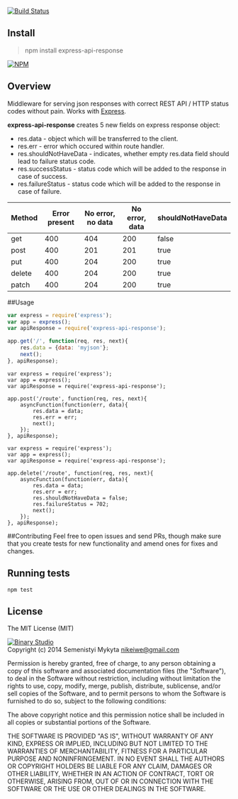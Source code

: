 [![Build Status](https://travis-ci.org/B1naryStudio/express-api-response.svg)](https://travis-ci.org/B1naryStudio/express-api-response)

## Install
> npm install express-api-response

[![NPM](https://nodei.co/npm/express-api-response.png)](https://nodei.co/npm/express-api-response/)

## Overview
Middleware for serving json responses with correct REST API / HTTP status codes without pain.
Works with [Express](https://github.com/visionmedia/express).

**express-api-response** creates 5 new fields on express response object:
- res.data - object which will be transferred to the client.
- res.err - error which occured within route handler.
- res.shouldNotHaveData - indicates, whether empty res.data field should lead to 
failure status code.
- res.successStatus - status code which will be added to the response in case of success.
- res.failureStatus - status code which will be added to the response in case of failure.


| Method | Error present | No error, no data | No error, data | shouldNotHaveData|
|--------|---------------|-------------------|----------------|------------------|
| get    | 400           | 404               | 200            | false            |
| post   | 400           | 201               | 201            | true             |
| put    | 400           | 204               | 200            | true             |
| delete | 400           | 204               | 200            | true             |
| patch  | 400           | 204               | 200            | true             |
##Usage

```js
var express = require('express');
var app = express();
var apiResponse = require('express-api-response');

app.get('/', function(req, res, next){
	res.data = {data: 'myjson'};
	next();
}, apiResponse);
```

```
var express = require('express');
var app = express();
var apiResponse = require('express-api-response');

app.post('/route', function(req, res, next){
	asyncFunction(function(err, data){
		res.data = data;
		res.err = err;
		next();
	});
}, apiResponse);
```

```
var express = require('express');
var app = express();
var apiResponse = require('express-api-response');

app.delete('/route', function(req, res, next){
	asyncFunction(function(err, data){
		res.data = data;
		res.err = err;
		res.shouldNotHaveData = false;
		res.failureStatus = 702;
		next();
	});
}, apiResponse);
```

##Contributing
Feel free to open issues and send PRs, though make sure that you create tests
for new functionality and amend ones for fixes and changes. 

## Running tests 
`npm test`

## License

The MIT License (MIT)

[![Binary Studio](http://www.binary-studio.com/images/logo.gif)](http://binary-studio.com)  
Copyright (c) 2014 Semenistyi Mykyta nikeiwe@gmail.com

Permission is hereby granted, free of charge, to any person obtaining a copy
of this software and associated documentation files (the "Software"), to deal
in the Software without restriction, including without limitation the rights
to use, copy, modify, merge, publish, distribute, sublicense, and/or sell
copies of the Software, and to permit persons to whom the Software is
furnished to do so, subject to the following conditions:

The above copyright notice and this permission notice shall be included in
all copies or substantial portions of the Software.

THE SOFTWARE IS PROVIDED "AS IS", WITHOUT WARRANTY OF ANY KIND, EXPRESS OR
IMPLIED, INCLUDING BUT NOT LIMITED TO THE WARRANTIES OF MERCHANTABILITY,
FITNESS FOR A PARTICULAR PURPOSE AND NONINFRINGEMENT. IN NO EVENT SHALL THE
AUTHORS OR COPYRIGHT HOLDERS BE LIABLE FOR ANY CLAIM, DAMAGES OR OTHER
LIABILITY, WHETHER IN AN ACTION OF CONTRACT, TORT OR OTHERWISE, ARISING FROM,
OUT OF OR IN CONNECTION WITH THE SOFTWARE OR THE USE OR OTHER DEALINGS IN
THE SOFTWARE.